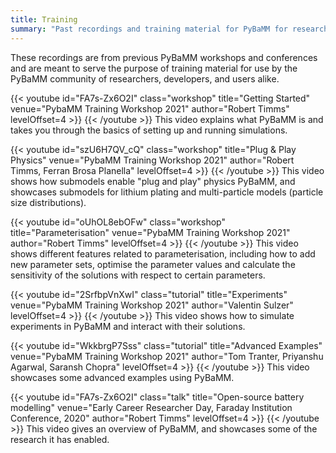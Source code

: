 ```yaml
---
title: Training
summary: "Past recordings and training material for PyBaMM for researchers and users"
---
```


<!-- TODO: specify all authors for all videos -->

These recordings are from previous PyBaMM workshops and conferences and are
meant to serve the purpose of training material for use by the PyBaMM
community of researchers, developers, and users alike.

{{< youtube id="FA7s-Zx6O2I"
    class="workshop"
    title="Getting Started"
    venue="PybaMM Training Workshop 2021"
    author="Robert Timms" levelOffset=4 >}}
{{< /youtube >}}
This video explains what PyBaMM is and takes you through the basics of setting
up and running simulations.

{{< youtube id="szU6H7QV_cQ"
    class="workshop"
    title="Plug & Play Physics"
    venue="PybaMM Training Workshop 2021"
    author="Robert Timms, Ferran Brosa Planella" levelOffset=4 >}}
{{< /youtube >}}
This video shows how submodels enable "plug and play" physics PyBaMM, and
showcases submodels for lithium plating and multi-particle models (particle
size distributions).

{{< youtube id="oUhOL8ebOFw"
    class="workshop"
    title="Parameterisation"
    venue="PybaMM Training Workshop 2021"
    author="Robert Timms" levelOffset=4 >}}
{{< /youtube >}}
This video shows different features related to parameterisation, including how
to add new parameter sets, optimise the parameter values and calculate the
sensitivity of the solutions with respect to certain parameters.

{{< youtube id="2SrfbpVnXwI"
    class="tutorial"
    title="Experiments"
    venue="PybaMM Training Workshop 2021"
    author="Valentin Sulzer" levelOffset=4 >}}
{{< /youtube >}}
This video shows how to simulate experiments in PyBaMM and interact with
their solutions.

{{< youtube id="WkkbrgP7Sss"
    class="tutorial"
    title="Advanced Examples"
    venue="PybaMM Training Workshop 2021"
    author="Tom Tranter, Priyanshu Agarwal, Saransh Chopra" levelOffset=4 >}}
{{< /youtube >}}
This video showcases some advanced examples using PyBaMM.

{{< youtube id="FA7s-Zx6O2I"
    class="talk"
    title="Open-source battery modelling"
    venue="Early Career Researcher Day, Faraday Institution Conference, 2020"
    author="Robert Timms" levelOffset=4 >}}
{{< /youtube >}}
This video gives an overview of PyBaMM, and showcases some of the research it
has enabled.
